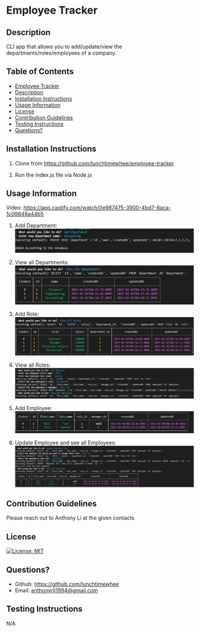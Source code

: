 # Employee Tracker

## Description
CLI app that allows you to add/update/view the departments/roles/employees of a company.

## Table of Contents
 - [Employee Tracker](#employee-tracker)
 - [Description](#description)
 - [Installation Instructions](#installation-instructions)
 - [Usage Information](#usage-information)
 - [License](#license)
 - [Contribution Guidelines](#contribution-guidelines)
 - [Testing Instructions](#testing-instructions)
 - [Questions?](#questions)


## Installation Instructions
1. Clone from https://github.com/lunchtimewhee/employee-tracker

2. Run the index.js file via Node.js

## Usage Information
Video: https://app.castify.com/watch/0e987475-3900-4bd7-8aca-1c09848a44b5

1. Add Department:
![step1](./images/step0.JPG)


2. View all Departments:
![step2](./images/step1.JPG)


2. Add Role:
![step3](./images/step2.JPG)


2. View all Roles:
![step4](./images/step3.JPG)


2. Add Employee:
![step5](./images/step4.JPG)


2. Update Employee and see all Employees:
![step6](./images/step5.JPG)


## Contribution Guidelines
Please reach out to Anthony Li at the given contacts

## License
[![License: MIT](https://img.shields.io/badge/License-MIT-yellow.svg)](https://opensource.org/licenses/MIT)

## Questions?
- Github: https://github.com/lunchtimewhee 
- Email: anthonyrli1994@gmail.com

## Testing Instructions
N/A

